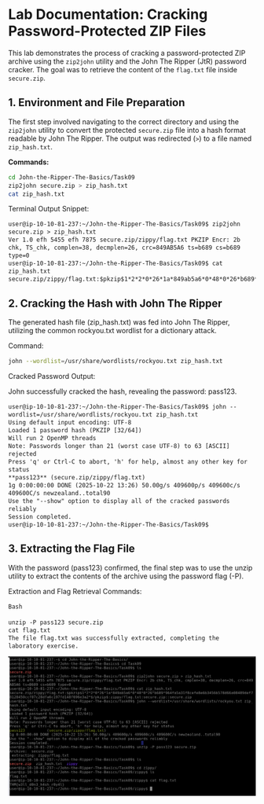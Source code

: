 # Lab Documentation: Cracking Password-Protected ZIP Files

This lab demonstrates the process of cracking a password-protected ZIP archive using the `zip2john` utility and the John The Ripper (JtR) password cracker. The goal was to retrieve the content of the `flag.txt` file inside `secure.zip`.

## 1. Environment and File Preparation

The first step involved navigating to the correct directory and using the `zip2john` utility to convert the protected `secure.zip` file into a hash format readable by John The Ripper. The output was redirected (`>`) to a file named `zip_hash.txt`.

**Commands:**

```bash
cd John-the-Ripper-The-Basics/Task09
zip2john secure.zip > zip_hash.txt
cat zip_hash.txt
```
Terminal Output Snippet:
```
user@ip-10-10-81-237:~/John-the-Ripper-The-Basics/Task09$ zip2john secure.zip > zip_hash.txt
Ver 1.0 efh 5455 efh 7875 secure.zip/zippy/flag.txt PKZIP Encr: 2b chk, TS_chk, complen=38, decmplen=26, crc=849AB5A6 ts=b689 cs=b689 type=0
user@ip-10-10-81-237:~/John-the-Ripper-The-Basics/Task09$ cat zip_hash.txt
secure.zip/zippy/flag.txt:$pkzip$1*2*2*0*26*1a*849ab5a6*0*48*0*26*b689*964fa5a31f8cefe8e6b3456b578d66a08489def78128450ccf07c28dfa6c197fd148f696e3a2*$*pkzip:zippy/flag.txt:secure.zip::secure.zip
```
## 2. Cracking the Hash with John The Ripper
The generated hash file (zip_hash.txt) was fed into John The Ripper, utilizing the common rockyou.txt wordlist for a dictionary attack.

Command:

```Bash
john --wordlist=/usr/share/wordlists/rockyou.txt zip_hash.txt
```
Cracked Password Output:

John successfully cracked the hash, revealing the password: pass123.
```
user@ip-10-10-81-237:~/John-the-Ripper-The-Basics/Task09$ john --wordlist=/usr/share/wordlists/rockyou.txt zip_hash.txt
Using default input encoding: UTF-8
Loaded 1 password hash (PKZIP [32/64])
Will run 2 OpenMP threads
Note: Passwords longer than 21 (worst case UTF-8) to 63 [ASCII] rejected
Press 'q' or Ctrl-C to abort, 'h' for help, almost any other key for status
**pass123** (secure.zip/zippy/flag.txt)
1g 0:00:00:00 DONE (2025-10-22 13:26) 50.00g/s 409600p/s 409600c/s 409600C/s newzealand..total90
Use the "--show" option to display all of the cracked passwords reliably
Session completed.
user@ip-10-10-81-237:~/John-the-Ripper-The-Basics/Task09$ 
```
## 3. Extracting the Flag File
With the password (pass123) confirmed, the final step was to use the unzip utility to extract the contents of the archive using the password flag (-P).

Extraction and Flag Retrieval Commands:
```
Bash

unzip -P pass123 secure.zip
cat flag.txt
The file flag.txt was successfully extracted, completing the laboratory exercise.
```

![Capture](./image.png)
